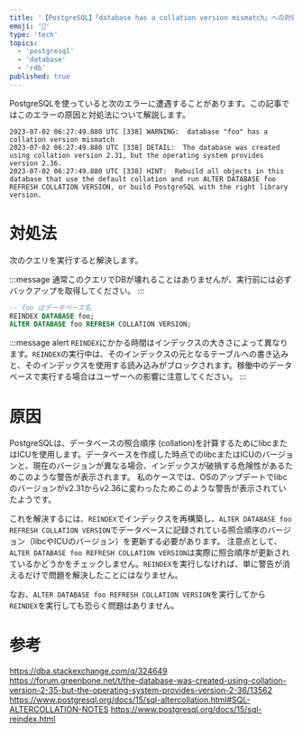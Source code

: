 ```yaml
---
title: '【PostgreSQL】「database has a collation version mismatch」への対処法'
emoji: '🕌'
type: 'tech'
topics:
  - 'postgresql'
  - 'database'
  - 'rdb'
published: true
---
```


PostgreSQLを使っていると次のエラーに遭遇することがあります。この記事ではこのエラーの原因と対処法について解説します。

```
2023-07-02 06:27:49.880 UTC [338] WARNING:  database "foo" has a collation version mismatch
2023-07-02 06:27:49.880 UTC [338] DETAIL:  The database was created using collation version 2.31, but the operating system provides version 2.36.
2023-07-02 06:27:49.880 UTC [338] HINT:  Rebuild all objects in this database that use the default collation and run ALTER DATABASE foo REFRESH COLLATION VERSION, or build PostgreSQL with the right library version.
```

# 対処法

次のクエリを実行すると解決します。

:::message
通常このクエリでDBが壊れることはありませんが、実行前には必ずバックアップを取得してください。
:::

```sql
-- foo はデータベース名
REINDEX DATABASE foo;
ALTER DATABASE foo REFRESH COLLATION VERSION;
```

:::message alert
`REINDEX`にかかる時間はインデックスの大きさによって異なります。`REINDEX`の実行中は、そのインデックスの元となるテーブルへの書き込みと、そのインデックスを使用する読み込みがブロックされます。稼働中のデータベースで実行する場合はユーザーへの影響に注意してください。
:::

# 原因

PostgreSQLは、データベースの照合順序 (collation)を計算するためにlibcまたはICUを使用します。データベースを作成した時点でのlibcまたはICUのバージョンと、現在のバージョンが異なる場合、インデックスが破損する危険性があるためこのような警告が表示されます。
私のケースでは、OSのアップデートでlibcのバージョンがv2.31からv2.36に変わったためこのような警告が表示されていたようです。

これを解決するには、`REINDEX`でインデックスを再構築し、`ALTER DATABASE foo REFRESH COLLATION VERSION`でデータベースに記録されている照合順序のバージョン（libcやICUのバージョン）を更新する必要があります。
注意点として、`ALTER DATABASE foo REFRESH COLLATION VERSION`は実際に照合順序が更新されているかどうかをチェックしません。`REINDEX`を実行しなければ、単に警告が消えるだけで問題を解決したことにはなりません。

なお、`ALTER DATABASE foo REFRESH COLLATION VERSION`を実行してから`REINDEX`を実行しても恐らく問題はありません。

# 参考

https://dba.stackexchange.com/q/324649
https://forum.greenbone.net/t/the-database-was-created-using-collation-version-2-35-but-the-operating-system-provides-version-2-36/13562
https://www.postgresql.org/docs/15/sql-altercollation.html#SQL-ALTERCOLLATION-NOTES
https://www.postgresql.org/docs/15/sql-reindex.html
